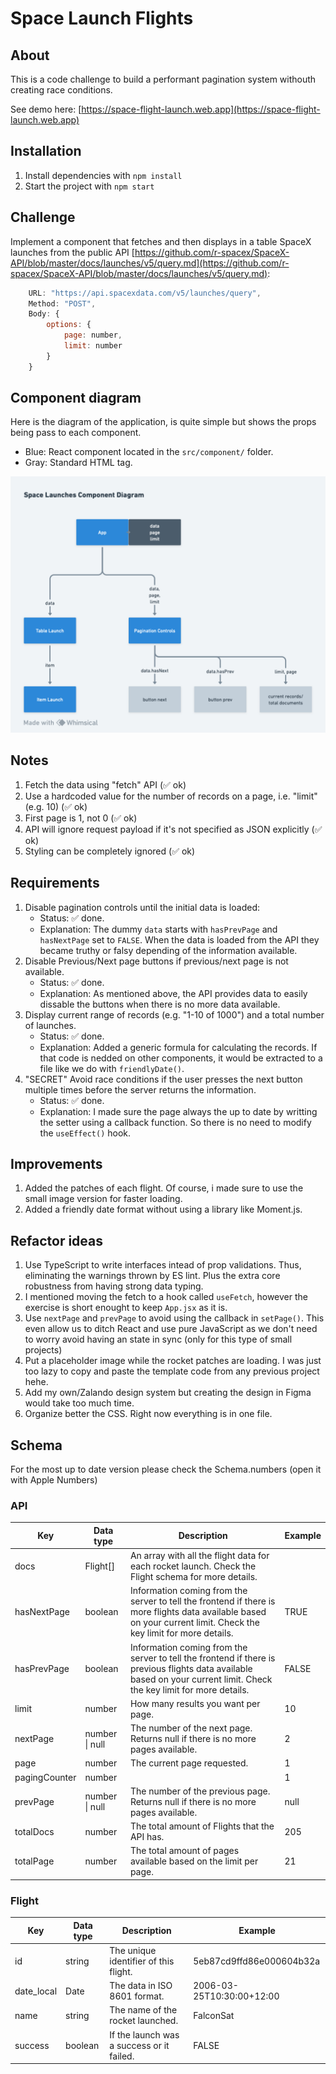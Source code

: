 # Space Launch Flights

## About

This is a code challenge to build a performant pagination system withouth creating race conditions.

See demo here: [https://space-flight-launch.web.app](https://space-flight-launch.web.app)

## Installation

1. Install dependencies with `npm install`
1. Start the project with `npm start`

## Challenge

Implement a component that fetches and then displays in a table
SpaceX launches from the public API [https://github.com/r-spacex/SpaceX-API/blob/master/docs/launches/v5/query.md](https://github.com/r-spacex/SpaceX-API/blob/master/docs/launches/v5/query.md):

```js
    URL: "https://api.spacexdata.com/v5/launches/query",
    Method: "POST",
    Body: {
        options: {
            page: number,
            limit: number
        }
    }
```

## Component diagram

Here is the diagram of the application, is quite simple but shows the props being pass to each component.

- Blue: React component located in the `src/component/` folder.
- Gray: Standard HTML tag.

![Component diagram](component-diagram.png)

## Notes

1. Fetch the data using "fetch" API (✅ ok)
1. Use a hardcoded value for the number of records on a page, i.e. "limit" (e.g. 10) (✅ ok)
1. First page is 1, not 0 (✅ ok)
1. API will ignore request payload if it's not specified as JSON explicitly (✅ ok)
1. Styling can be completely ignored (✅ ok)

## Requirements

1. Disable pagination controls until the initial data is loaded:
   - Status: ✅ done.
   - Explanation: The dummy `data` starts with `hasPrevPage` and `hasNextPage` set to `FALSE`. When the data is loaded from the API they became truthy or falsy depending of the information available.
1. Disable Previous/Next page buttons if previous/next page is not available.
   - Status: ✅ done.
   - Explanation: As mentioned above, the API provides data to easily dissable the buttons when there is no more data available.
1. Display current range of records (e.g. "1-10 of 1000") and a total number of launches.
   - Status: ✅ done.
   - Explanation: Added a generic formula for calculating the records. If that code is nedded on other components, it would be extracted to a file like we do with `friendlyDate()`.
1. "SECRET" Avoid race conditions if the user presses the next button multiple times before the server returns the information.
   - Status: ✅ done.
   - Explanation: I made sure the page always the up to date by writting the setter using a callback function. So there is no need to modify the `useEffect()` hook.

## Improvements

1. Added the patches of each flight. Of course, i made sure to use the small image version for faster loading.
1. Added a friendly date format without using a library like Moment.js.

## Refactor ideas

1. Use TypeScript to write interfaces intead of prop validations. Thus, eliminating the warnings thrown by ES lint. Plus the extra core robustness from having strong data typing.
1. I mentioned moving the fetch to a hook called `useFetch`, however the exercise is short enought to keep `App.jsx` as it is.
1. Use `nextPage` and `prevPage` to avoid using the callback in `setPage()`. This even allow us to ditch React and use pure JavaScript as we don't need to worry avoid having an state in sync (only for this type of small projects)
1. Put a placeholder image while the rocket patches are loading. I was just too lazy to copy and paste the template code from any previous project hehe.
1. Add my own/Zalando design system but creating the design in Figma would take too much time.
1. Organize better the CSS. Right now everything is in one file.

## Schema

For the most up to date version please check the Schema.numbers (open it with Apple Numbers)

### API

| Key           | Data type      | Description                                                                                                                                                            | Example |
| ------------- | -------------- | ---------------------------------------------------------------------------------------------------------------------------------------------------------------------- | ------- |
| docs          | Flight[]       | An array with all the flight data for each rocket launch. Check the Flight schema for more details.                                                                    |         |
| hasNextPage   | boolean        | Information coming from the server to tell the frontend if there is more flights data available based on your current limit. Check the key limit for more details.     | TRUE    |
| hasPrevPage   | boolean        | Information coming from the server to tell the frontend if there is previous flights data available based on your current limit. Check the key limit for more details. | FALSE   |
| limit         | number         | How many results you want per page.                                                                                                                                    | 10      |
| nextPage      | number \| null | The number of the next page. Returns null if there is no more pages available.                                                                                         | 2       |
| page          | number         | The current page requested.                                                                                                                                            | 1       |
| pagingCounter | number         |                                                                                                                                                                        | 1       |
| prevPage      | number \| null | The number of the previous page. Returns null if there is no more pages available.                                                                                     | null    |
| totalDocs     | number         | The total amount of Flights that the API has.                                                                                                                          | 205     |
| totalPage     | number         | The total amount of pages available based on the limit per page.                                                                                                       | 21      |

### Flight

| Key        | Data type | Description                               | Example                   |
| ---------- | --------- | ----------------------------------------- | ------------------------- |
| id         | string    | The unique identifier of this flight.     | 5eb87cd9ffd86e000604b32a  |
| date_local | Date      | The data in ISO 8601 format.              | 2006-03-25T10:30:00+12:00 |
| name       | string    | The name of the rocket launched.          | FalconSat                 |
| success    | boolean   | If the launch was a success or it failed. | FALSE                     |
